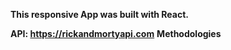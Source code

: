 **This responsive App was built with React.**

**API: https://rickandmortyapi.com**
**Methodologies**
